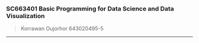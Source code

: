
### SC663401 Basic Programming for Data Science and Data Visualization
> Korrawan Oujorhor 643020495-5
--------------------------------
